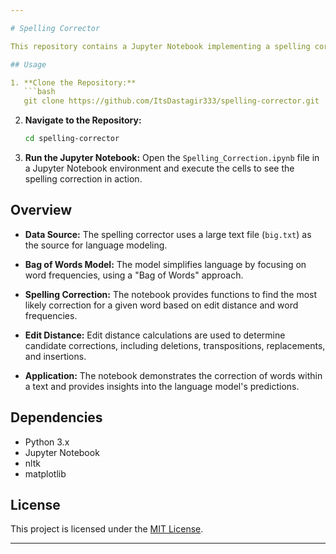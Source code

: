 ```yaml
---

# Spelling Corrector

This repository contains a Jupyter Notebook implementing a spelling corrector using a simplified model of language based on the "Bag of Words" approach. The model captures word frequencies to suggest corrections for misspelled words. The notebook demonstrates the application of edit distance and provides functions for correcting words in a given text.

## Usage

1. **Clone the Repository:**
   ```bash
   git clone https://github.com/ItsDastagir333/spelling-corrector.git
   ```

2. **Navigate to the Repository:**
   ```bash
   cd spelling-corrector
   ```

3. **Run the Jupyter Notebook:**
   Open the `Spelling_Correction.ipynb` file in a Jupyter Notebook environment and execute the cells to see the spelling correction in action.

## Overview

- **Data Source:**
  The spelling corrector uses a large text file (`big.txt`) as the source for language modeling.

- **Bag of Words Model:**
  The model simplifies language by focusing on word frequencies, using a "Bag of Words" approach.

- **Spelling Correction:**
  The notebook provides functions to find the most likely correction for a given word based on edit distance and word frequencies.

- **Edit Distance:**
  Edit distance calculations are used to determine candidate corrections, including deletions, transpositions, replacements, and insertions.

- **Application:**
  The notebook demonstrates the correction of words within a text and provides insights into the language model's predictions.

## Dependencies

- Python 3.x
- Jupyter Notebook
- nltk
- matplotlib

## License

This project is licensed under the [MIT License](LICENSE).

---
```

